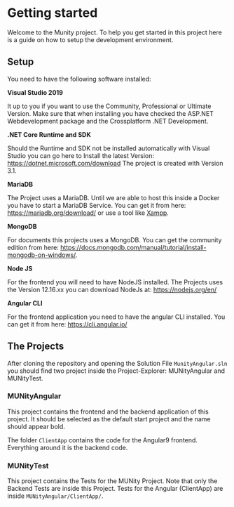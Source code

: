 # Getting started

Welcome to the Munity project. To help you get started in this project
here is a guide on how to setup the development environment.

## Setup

You need to have the following software installed:

__Visual Studio 2019__

It up to you if you want to use the Community, Professional or Ultimate Version.
Make sure that when installing you have checked the ASP.NET Webdevelopment package and 
the Crossplatform .NET Development.

__.NET Core Runtime and SDK__

Should the Runtime and SDK not be installed automatically with Visual Studio
you can go here to Install the latest Version: https://dotnet.microsoft.com/download
The project is created with Version 3.1.

__MariaDB__

The Project uses a MariaDB. Until we are able to host this inside a Docker you
have to start a MariaDB Service. You can get it from here: https://mariadb.org/download/
or use a tool like [Xampp](https://www.apachefriends.org/de/index.html).

__MongoDB__

For documents this projects uses a MongoDB. You can get the community edition from here: 
https://docs.mongodb.com/manual/tutorial/install-mongodb-on-windows/.

__Node JS__

For the frontend you will need to have NodeJS installed. The Projects uses the Version
12.16.xx you can download NodeJs at: https://nodejs.org/en/

__Angular CLI__

For the frontend application you need to have the angular CLI installed.
You can get it from here: https://cli.angular.io/

## The Projects

After cloning the repository and opening the Solution File ```MunityAngular.sln``` you should find
two project inside the Project-Explorer: MUNityAngular and MUNityTest.

### MUNityAngular

This project contains the frontend and the backend application of this project.
It should be selected as the default start project and the name should appear bold.

The folder ```ClientApp``` contains the code for the Angular9 frontend. Everything around it is the 
backend code.

### MUNityTest

This project contains the Tests for the MUNity Project. Note that only the Backend Tests are inside
this Project. Tests for the Angular (ClientApp) are inside ```MUNityAngular/ClientApp/```.
